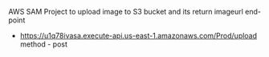 AWS SAM Project to upload image to S3 bucket and its return imageurl 
end-point
 - https://u1q78ivasa.execute-api.us-east-1.amazonaws.com/Prod/upload
  method - post
